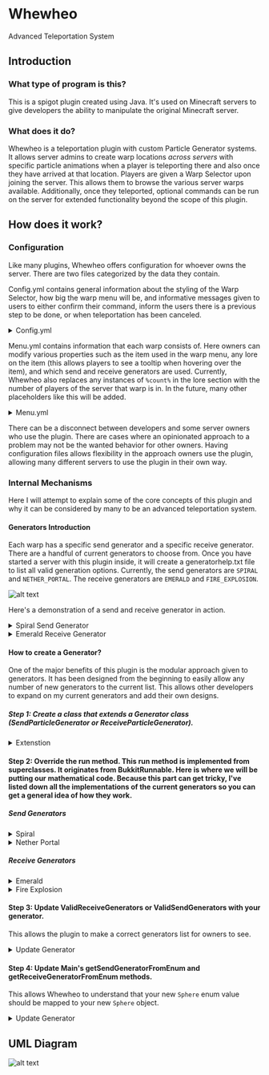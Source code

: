# Whewheo
Advanced Teleportation System

## Introduction
### What type of program is this?
This is a spigot plugin created using Java. It's used on Minecraft servers to give developers the ability to manipulate the original Minecraft server.

### What does it do?
Whewheo is a teleportation plugin with custom Particle Generator systems. It allows server admins to create warp locations *across servers* with specific particle animations when a player is teleporting there and also once they have arrived at that location. Players are given a Warp Selector upon joining the server. This allows them to browse the various server warps available. Additionally, once they teleported, optional commands can be run on the server for extended functionality beyond the scope of this plugin.

## How does it work?
### Configuration
Like many plugins, Whewheo offers configuration for whoever owns the server. There are two files categorized by the data they contain. 

Config.yml contains general information about the styling of the Warp Selector, how big the warp menu will be, and informative messages given to users to either confirm their command, inform the users there is a previous step to be done, or when teleportation has been canceled. 

<details>
  <summary>Config.yml</summary>
  
```yaml
warpSelector:
  itemOnJoin: true
  name: '&b&lWarp Selector'
  material: '345:0'
  slot: 0
  enchantment: 'null'
  quantity: 1
  lore:
  - 'Click to Select a Warp!'
  rightClick: true
  leftClick: true
warpMenu:
  name: '&8&lWarp Selector'
  size: 45
general:
  teleportDelay: 3
  prefix: '&b[&9Whewheo&b]&7'
  bungeecordFolder: 'C:\Users\Shawn Whitaker\Documents\SpigotPlugins\1.11 Testing Server\BungeeCord'
messages:
  reloadedConfig: "Successfully reloaded config"
  createdWarp: "You have successfully added a new warp. Please update the slot and other related information in the menu.yml"
  warpAlreadyExists: "That warp already exists"
  warpAlreadyEnabled: "This warp is already enabled!"
  enabledWarp: "Enabled Warp"
  noWarpsSaved: "No warps have been saved yet"
  teleportationCancelled: "Teleportation Cancelled"
  teleportationWillCommenceIn: "Teleportation will commence in %time%"
```
</details>

Menu.yml contains information that each warp consists of. Here owners can modify various properties such as the item used in the warp menu, any lore on the item (this allows players to see a tooltip when hovering over the item), and which send and receive generators are used. Currently, Whewheo also replaces any instances of `%count%` in the lore section with the number of players of the server that warp is in. In the future, many other placeholders like this will be added.

<details>
  <summary>Menu.yml</summary>
  
```yaml
warps:
  '1':
    name: sample
    location: lobby:world:0:70:0
    enabled: true
    slot: 0
    material: '341:0'
    enchantment: 'null'
    quantity: 1
    lore:
    - ''
    - '&eThis is an'
    - '&eexample lore.'
    - '&aPlayers Online: &e%count%'
    enableCommands: true
    commands:
    - 'p:help'
    - 's:say %player% has teleported'
    sendEffect: SPIRAL
    receiveEffect: EMERALD
```
</details>

There can be a disconnect between developers and some server owners who use the plugin. There are cases where an opinionated approach to a problem may not be the wanted behavior for other owners. Having configuration files allows flexibility in the approach owners use the plugin, allowing many different servers to use the plugin in their own way.

### Internal Mechanisms
Here I will attempt to explain some of the core concepts of this plugin and why it can be considered by many to be an advanced teleportation system.

#### Generators Introduction
Each warp has a specific send generator and a specific receive generator. There are a handful of current generators to choose from. Once you have started a server with this plugin inside, it will create a generatorhelp.txt file to list all valid generation options. Currently, the send generators are `SPIRAL` and `NETHER_PORTAL`. The receive generators are `EMERALD` and `FIRE_EXPLOSION`.

![alt text](https://i.imgur.com/jhqWgcA.png "Warp Diagram")

Here's a demonstration of a send and receive generator in action.

<details>
  <summary>Spiral Send Generator</summary>

![alt text](https://i.imgur.com/N3KvlqA.png "Spiral Send Generator")
</details>


<details>
  <summary>Emerald Receive Generator</summary>

![alt text](https://i.imgur.com/rkzzhaP.png "Emerald Receive Generator")
</details>

#### How to create a Generator?
One of the major benefits of this plugin is the modular approach given to generators. It has been designed from the beginning to easily allow any number of new generators to the current list. This allows other developers to expand on my current generators and add their own designs.

##### Step 1: Create a class that extends a Generator class (SendParticleGenerator or ReceiveParticleGenerator).
<details>
  <summary>Extenstion</summary>
  
```java
public class Sphere extends SendParticleGenerator{
  private int ticks = 1;

  public Sphere(Player player, WarpTP warp) {
    // the 1 is for the tick delay.
    // In order words, how many in-game ticks to wait before running the generator again
    // 20 ticks = 1 second
    super(player, ticks, warp);
  }
}
```
</details>

#### Step 2: Override the run method. This run method is implemented from superclasses. It originates from BukkitRunnable. Here is where we will be putting our mathematical code. Because this part can get tricky, I've listed down all the implementations of the current generators so you can get a general idea of how they work.

##### Send Generators
<details>
  <summary>Spiral</summary>
  
```java
...
private double radius = 1;
...

@Override
public void run() {
    if (Bukkit.getServer().getPlayer(player.getUniqueId()) == null ) {
        ServerSelectionHandler.teleportingPlayers.remove(player.getUniqueId().toString());
        cancel();
    }
    
    if (!ServerSelectionHandler.teleportingPlayers.contains(player.getUniqueId().toString())) {
        cancel();
    }
    
    Location loc = player.getLocation();
    
    int count = 1;
    
    timeInRadians = timeInRadians + Math.PI/8;
    
    
    for (int i = 0; i < 10; i++) {
        double x = (radius - (.09) * i)*Math.cos(timeInRadians + (Math.PI/8)/2 * i);
        double y = i * (Math.PI/8)/1.50;
        double z = (radius - (.09) * i)*Math.sin(timeInRadians + (Math.PI/8)/2 * i);
        loc.add(x, y, z);
        loc.subtract(x, y, z);
    }
    
    double distance = 0.2;
    
    ParticleEffect.CLOUD.display(new Vector(0,0,0), 1, new Location(loc.getWorld(), loc.getX(), loc.getY()+ 2.7, loc.getZ()), 100);
    
    ParticleEffect.CLOUD.display(new Vector(0,0,0), 1, new Location(loc.getWorld(), loc.getX() + distance, loc.getY()+ 2.7, loc.getZ()), 100);
    ParticleEffect.CLOUD.display(new Vector(0,0,0), 1, new Location(loc.getWorld(), loc.getX() - distance, loc.getY()+ 2.7, loc.getZ()), 100);
    ParticleEffect.CLOUD.display(new Vector(0,0,0), 1, new Location(loc.getWorld(), loc.getX(), loc.getY()+ 2.7, loc.getZ() + distance), 100);
    ParticleEffect.CLOUD.display(new Vector(0,0,0), 1, new Location(loc.getWorld(), loc.getX(), loc.getY()+ 2.7, loc.getZ() - distance), 100);
    
    ParticleEffect.CLOUD.display(new Vector(0,0,0), 1, new Location(loc.getWorld(), loc.getX() + distance, loc.getY()+ 2.7, loc.getZ() + distance), 100);
    ParticleEffect.CLOUD.display(new Vector(0,0,0), 1, new Location(loc.getWorld(), loc.getX() + distance, loc.getY()+ 2.7, loc.getZ() - distance), 100);
    ParticleEffect.CLOUD.display(new Vector(0,0,0), 1, new Location(loc.getWorld(), loc.getX() - distance, loc.getY()+ 2.7, loc.getZ() + distance), 100);
    ParticleEffect.CLOUD.display(new Vector(0,0,0), 1, new Location(loc.getWorld(), loc.getX() - distance, loc.getY()+ 2.7, loc.getZ() - distance), 100);
    
    
    ParticleEffect.CLOUD.display(new Vector(0,0,0), 1, new Location(loc.getWorld(), loc.getX(), loc.getY()+ 3, loc.getZ()), 100);
    
    ParticleEffect.CLOUD.display(new Vector(0,0,0), 1, new Location(loc.getWorld(), loc.getX() + 0.1, loc.getY()+ 3, loc.getZ()), 100);
    ParticleEffect.CLOUD.display(new Vector(0,0,0), 1, new Location(loc.getWorld(), loc.getX() - 0.1, loc.getY()+ 3, loc.getZ()), 100);
    ParticleEffect.CLOUD.display(new Vector(0,0,0), 1, new Location(loc.getWorld(), loc.getX(), loc.getY()+ 3, loc.getZ() + 0.1), 100);
    ParticleEffect.CLOUD.display(new Vector(0,0,0), 1, new Location(loc.getWorld(), loc.getX(), loc.getY()+ 3, loc.getZ() - 0.1), 100);
    
    checkTeleporation();
    
    secondsPassed += (1.0/20.0);
}
```
</details>

<details>
  <summary>Nether Portal</summary>

```java
***
private int height = 2;
private int width = 2;
final private double space = .4;
***

@Override
public void run() {
    
    if (Bukkit.getServer().getPlayer(player.getUniqueId()) == null ) {
        ServerSelectionHandler.teleportingPlayers.remove(player.getUniqueId().toString());
        cancel();
    }
    if (!ServerSelectionHandler.teleportingPlayers.contains(player.getUniqueId().toString())) {
        cancel();
    }
    Location loc = player.getLocation();
    for (double r = (width/2) * -1; r < (width/2); r += space) {
        for (double c = (height/2) * -1; c < (height/2); c += space) {
            double x = r;
            double y = 0;
            double z = c;
            Vector v = new Vector(x, 0, z);
            v = rotateAroundAxisY(v, 50 * secondsPassed);
            loc.add(v.getX(), v.getY(), v.getZ());
            ParticleEffect.SMOKE_NORMAL
            .display(0, 0, 0, 0, 1, loc, 100D);
            loc.subtract(v.getX(), v.getY(), v.getZ());
        }
    }
    
    loc.add(0, height, 0);
    for (double r = (width/2) * -1; r < (width/2); r += space) {
        for (double c = (height/2) * -1; c < (height/2); c += space) {
            double x = r;
            double y = 0;
            double z = c;
            Vector v = new Vector(x, 0, z);
            v = rotateAroundAxisY(v, 50 * secondsPassed);
            loc.add(v.getX(), v.getY(), v.getZ());
            ParticleEffect.SMOKE_NORMAL
            .display(0, 0, 0, 0, 1, loc, 100D);
            loc.subtract(v.getX(), v.getY(), v.getZ());
        }
    }
    loc.subtract(0, height, 0);
    
    for (double y = 0; y < height; y += space) {
        for (double r = (width/2) * -1; r < (width/2); r += space) {
            for (double c = (height/2) * -1; c < (height/2); c += space) {
                double x = r;
                double z = c;
                Vector v = new Vector(x, y, z);
                v = rotateAroundAxisY(v, 50 * secondsPassed);
                loc.add(v.getX(), v.getY(), v.getZ());
                
                if (x >= (width/2)- space || x <= ((width/2) * -1) + space  || 
                    z >= (height/2)- space || z <= ((height/2) * -1) + space) {
                    ParticleEffect.SMOKE_NORMAL.display(0, 0, 0, 0, 1, loc, 100D);
                }else{
                    ParticleEffect.SPELL_WITCH.display(0, 0, 0, 0, 1, loc, 100D);
                }
                loc.subtract(v.getX(), v.getY(), v.getZ());
            }
        }
    }
    
    checkTeleporation();
    
    secondsPassed += ((double)1)/((double)20);
}
```
</details>

##### Receive Generators
<details>
  <summary>Emerald</summary>
  
 ```java
 ***
private double startyLevel = 3;
private double yLevel = 3;
private double radius = 1;
***

@Override
public void run() {
    double delay = .5;
    if (Bukkit.getServer().getPlayer(player.getUniqueId()) == null ) {
        cancel();
    }
        
    Location loc = player.getLocation();
    
    int count = 1;
    
    double tempT = timeInRadians;
    
    if (secondsPassed < delay/2) {
        radius += .1;
    }else{
        radius -= .1;
    }
    
    for (int i = 0; i < 16; i++) { //Create 16 particles
        timeInRadians = timeInRadians + Math.PI/8;
        
        //Create a circle
        double x = (radius)*Math.cos(timeInRadians);
        double y = yLevel;
        double z = (radius)*Math.sin(timeInRadians);
        loc.add(x, y, z);
        
        
        
        ParticleEffect.VILLAGER_HAPPY.display(new Vector(0, 0, 0), 1, loc, 100);
        
        loc.subtract(x, y, z);
    }
    
    yLevel -= startyLevel/((20)/2);
    
    if (secondsPassed >= delay) {
        cancel();
    }
    
    secondsPassed += (1.0/20.0);
}
 ```
</details>
<details>
  <summary>Fire Explosion</summary>

```java
***
double delay = 1;
double radius = 1.5;
***

@Override
public void run() {
    
    Location loc = player.getLocation();
    
    for (int i = 0; i < 16; i ++) {
        timeInRadians = timeInRadians + Math.PI/8;
        double x = (radius)*Math.cos(timeInRadians);
        double y = 0;
        double z = (radius)*Math.sin(timeInRadians);
        Vector v = new Vector(x, 0, z);
        v = rotateAroundAxisZ(v, 40);
        
        loc.add(v);
        loc.add(0, 1, 0);
        ParticleEffect.FLAME.display(new Vector(0, 0, 0), 1, loc, 100);
        loc.subtract(0, 1, 0);
        loc.subtract(v);
    }
    
    timeInRadians = 0;
    
    for (int i = 0; i < 16; i ++) {
        timeInRadians = timeInRadians + Math.PI/8;
        double x = (radius)*Math.cos(timeInRadians);
        double y = 0;
        double z = (radius)*Math.sin(timeInRadians);
        Vector v = new Vector(x, 0, z);
        v = rotateAroundAxisZ(v, -40);
        
        loc.add(v);
        loc.add(0, 1, 0);
        ParticleEffect.FLAME.display(new Vector(0, 0, 0), 1, loc, 100);
        loc.subtract(0, 1, 0);
        loc.subtract(v);
    }
    
    
    timeInRadians = 0;
    
    for (int i = 0; i < 16; i ++) {
        timeInRadians = timeInRadians + Math.PI/8;
        double x = (radius)*Math.cos(timeInRadians);
        double y = 0;
        double z = (radius)*Math.sin(timeInRadians);
        Vector v = new Vector(x, 0, z);
        v = rotateAroundAxisZ(v, 90);
        
        loc.add(v);
        loc.add(0, 1, 0);
        ParticleEffect.FLAME.display(new Vector(0, 0, 0), 1, loc, 100);
        loc.subtract(0, 1, 0);
        loc.subtract(v);
    }
    
    radius += .2;
    
    if (secondsPassed > delay ) {
        cancel();
    }
    
    secondsPassed += 1.0/20.0;
}
```
</details>

#### Step 3: Update ValidReceiveGenerators or ValidSendGenerators with your generator.
This allows the plugin to make a correct generators list for owners to see.

<details>
  <summary>Update Generator</summary>
  
```java
***
public enum ValidSendGenerators {
	SPIRAL(
		"Displays a white thick spiral starting from 1 block above the player's head, coming from a small circle of clouds."
	),
	
	NETHER_PORTAL(
		"Surrounds the Player in a box resembling a nether portal."
	),
	
	SPHERE(
		"Creates a sphere around the player."
	),
	***
}
```
</details>

#### Step 4: Update Main's getSendGeneratorFromEnum and getReceiveGeneratorFromEnum methods.
This allows Whewheo to understand that your new `Sphere` enum value should be mapped to your new `Sphere` object.

<details>
  <summary>Update Generator</summary>

```java
***
public static SendParticleGenerator getSendGeneratorFromEnum(ValidSendGenerators generator, Player player, WarpTP warp) {
	switch(generator) {
		case SPIRAL:
			return new Spiral(player, warp);
		case NETHER_PORTAL:
			return new NetherPortal(player, warp);
		//
		case SPHERE:
			return new Sphere(player, warp);
		//
		default:
			Bukkit.getServer().getLogger().severe("Couldn't determine matching ValidSendGenerators. Contact Developer!");
			return new Spiral(player, warp);
	}
}
***
```

</details>

## UML Diagram

![alt text](https://i.imgur.com/ExkeOXi.png "Whewheo UML Diagram")
